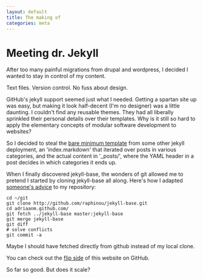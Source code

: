 ```yaml
---
layout: default
title: The making of
categories: meta
---
```

Meeting dr. Jekyll
==================

After too many painful migrations from drupal and wordpress, I decided I wanted to stay in control of my content.

Text files. Version control. No fuss about design. 

GitHub's jekyll support seemed just what I needed. Getting a spartan site up was easy, but making it look half-decent (I'm no designer) was a little daunting. I couldn't find any reusable themes. They had all liberally sprinkled their personal details over their templates. Why is it still so hard to apply the elementary concepts of modular software development to websites?

So I decided to steal the [bare minimum template](http://github.com/adriaanm/adriaanm.github.com/blob/4ad836e4406e1a90eb4e636601e05e72bf6abd66/_layouts/default.html) from some other jekyll deployment, an 'index.markdown' that iterated over posts in various categories, and the actual content in '_posts/', where the YAML header in a post decides in which categories it ends up.

When I finally discovered jekyll-base, the wonders of git allowed me to pretend I started by cloning jekyll-base all along. Here's how I adapted [someone's advice](http://www.dmo.ca/blog/20080310120403/) to my repository:

    cd ~/git
    git clone http://github.com/raphinou/jekyll-base.git
    cd adriaanm.github.com/
    git fetch ../jekyll-base master:jekyll-base
    git merge jekyll-base 
    git diff
    # solve conflicts
    git commit -a

Maybe I should have fetched directly from github instead of my local clone.

You can check out the [flip side](http://github.com/adriaanm/adriaanm.github.com) of this website on GitHub.

So far so good. But does it scale?
